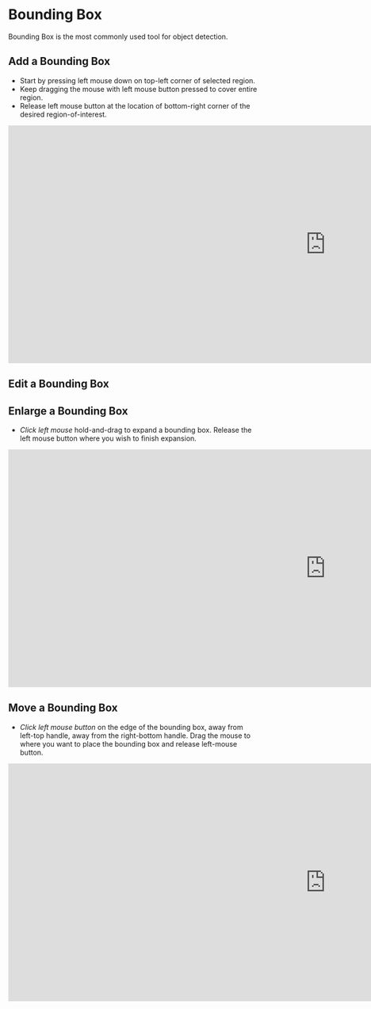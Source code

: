 # Bounding Box
Bounding Box is the most commonly used tool for object detection.

## Add a Bounding Box

* Start by pressing left mouse down on top-left corner of selected region.
* Keep dragging the mouse with left mouse button pressed to cover entire region.
* Release left mouse button at the location of bottom-right corner of the desired region-of-interest.

<!-- [![Bounding Box: Add New Bounding Box](https://i.ytimg.com/vi/5VgMAKn7DFs/hqdefault.jpg)](https://www.youtube.com/embed/5VgMAKn7DFs) -->

<div class="video-wrapper">
  <iframe width="1280" height="480" src="https://youtu.be/wtc_-q2-tXc" frameborder="0" allowfullscreen></iframe>
</div>



## Edit a Bounding Box



## Enlarge a Bounding Box

* *Click left mouse* hold-and-drag to expand a bounding box. Release the left mouse button where you wish to finish expansion.   

<div class="video-wrapper">
  <iframe width="1280" height="480" src="https://www.youtube.com/watch?v=WHDokobjDlk" frameborder="0" allowfullscreen></iframe>
</div>

## Move a Bounding Box

* *Click left mouse button* on the edge of the bounding box, away from left-top handle, away from the right-bottom handle. Drag the mouse to where you want to place the bounding box and release left-mouse button.    

<div class="video-wrapper">
  <iframe width="1280" height="480" src="https://www.youtube.com/watch?v=rO-xLwvFOgM" frameborder="0" allowfullscreen></iframe>
</div>


